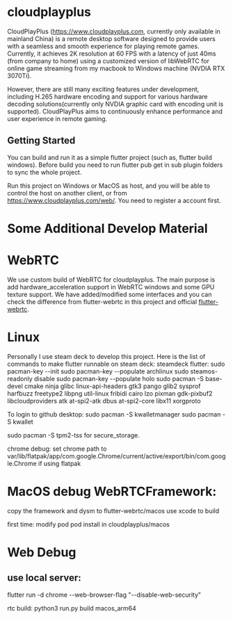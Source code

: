 # cloudplayplus

CloudPlayPlus (https://www.cloudplayplus.com, currently only available in mainland China) is a remote desktop software designed to provide users with a seamless and smooth experience for playing remote games. Currently, it achieves 2K resolution at 60 FPS with a latency of just 40ms (from company to home) using a customized version of libWebRTC for online game streaming from my macbook to Windows machine (NVDIA RTX 3070Ti).

However, there are still many exciting features under development, including H.265 hardware encoding and support for various hardware decoding solutions(currently only NVDIA graphic card with encoding unit is supported). CloudPlayPlus aims to continuously enhance performance and user experience in remote gaming.

## Getting Started
You can build and run it as a simple flutter project (such as, flutter build windows). Before build you need to run flutter pub get in sub plugin folders to sync the whole project.

Run this project on Windows or MacOS as host, and you will be able to control the host on another client, or from https://www.cloudplayplus.com/web/. You need to register a account first.

# Some Additional Develop Material
# WebRTC
We use custom build of WebRTC for cloudplayplus. The main purpose is add hardware_acceleration support in WebRTC windows and some GPU texture support. We have added/modified some interfaces and you can check the difference from flutter-webrtc in this project and official [flutter-webrtc](https://github.com/flutter-webrtc/flutter-webrtc).

# Linux
Personally I use steam deck to develop this project. Here is the list of commands to make flutter runnable on steam deck:
steamdeck flutter:
sudo pacman-key --init
sudo pacman-key --populate archlinux
sudo steamos-readonly disable 
sudo pacman-key --populate holo 
sudo pacman -S base-devel cmake ninja glibc linux-api-headers gtk3 pango glib2 sysprof harfbuzz freetype2 libpng util-linux fribidi cairo lzo pixman gdk-pixbuf2 libcloudproviders atk at-spi2-atk dbus at-spi2-core libx11 xorgproto

To login to github desktop:
sudo pacman -S kwalletmanager
sudo pacman -S kwallet

sudo pacman -S tpm2-tss for secure_storage.

chrome debug:
set chrome path to 
var/lib/flatpak/app/com.google.Chrome/current/active/export/bin/com.google.Chrome
if using flatpak

# MacOS debug WebRTCFramework:
copy the framework and dysm to flutter-webrtc/macos
use xcode to build

first time:
modify pod
pod install in cloudplayplus/macos

# Web Debug
## use local server:
flutter run -d chrome --web-browser-flag "--disable-web-security"

rtc build:
python3 run.py build macos_arm64
